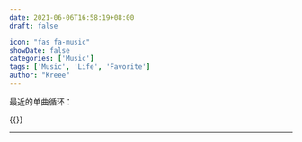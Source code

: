 ```yaml
---
date: 2021-06-06T16:58:19+08:00
draft: false

icon: "fas fa-music"
showDate: false
categories: ['Music']
tags: ['Music', 'Life', 'Favorite']
author: "Kreee"
---
```

最近的单曲循环：   

{{<aplayer server="netease" type="song" id="2091646421">}}

-----
<div id="ifLoadSakana"></div>